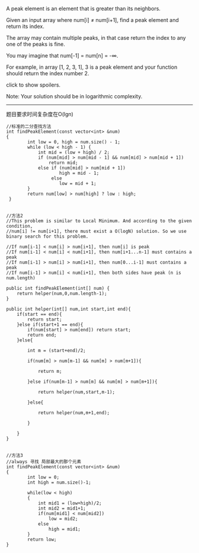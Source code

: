 A peak element is an element that is greater than its neighbors.

Given an input array where num[i] ≠ num[i+1], find a peak element and return its index.

The array may contain multiple peaks, in that case return the index to any one of the peaks is fine.

You may imagine that num[-1] = num[n] = -∞.

For example, in array [1, 2, 3, 1], 3 is a peak element and your function should return the index number 2.

click to show spoilers.

Note:
Your solution should be in logarithmic complexity.


---

题目要求时间复杂度在O(lgn)


```
//标准的二分查找方法
int findPeakElement(const vector<int> &num)
{
        int low = 0, high = num.size() - 1;
        while (low < high - 1) {
            int mid = (low + high) / 2;
            if (num[mid] > num[mid - 1] && num[mid] > num[mid + 1]) 
                return mid;
            else if (num[mid] > num[mid + 1]) 
                    high = mid - 1;
                 else 
                    low = mid + 1;    
        }
        return num[low] > num[high] ? low : high;
 }


//方法2
//This problem is similar to Local Minimum. And according to the given condition, 
//num[i] != num[i+1], there must exist a O(logN) solution. So we use binary search for this problem.

//If num[i-1] < num[i] > num[i+1], then num[i] is peak
//If num[i-1] < num[i] < num[i+1], then num[i+1...n-1] must contains a peak
//If num[i-1] > num[i] > num[i+1], then num[0...i-1] must contains a peak
//If num[i-1] > num[i] < num[i+1], then both sides have peak (n is num.length)

public int findPeakElement(int[] num) {    
    return helper(num,0,num.length-1);
}

public int helper(int[] num,int start,int end){
    if(start == end){
        return start;
    }else if(start+1 == end){
        if(num[start] > num[end]) return start;
        return end;
    }else{

        int m = (start+end)/2;

        if(num[m] > num[m-1] && num[m] > num[m+1]){

            return m;

        }else if(num[m-1] > num[m] && num[m] > num[m+1]){

            return helper(num,start,m-1);

        }else{

            return helper(num,m+1,end);

        }

    }
}


//方法3
//always 寻找 局部最大的那个元素
int findPeakElement(const vector<int> &num)
{
        int low = 0;
        int high = num.size()-1;
        
        while(low < high)
        {
            int mid1 = (low+high)/2;
            int mid2 = mid1+1;
            if(num[mid1] < num[mid2])
                low = mid2;
            else
                high = mid1;
        }
        return low;
}
```